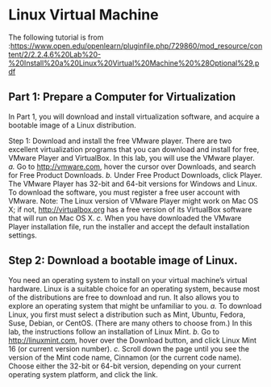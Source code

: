 # Linux Virtual Machine

The following tutorial is from :https://www.open.edu/openlearn/pluginfile.php/729860/mod_resource/content/2/2.2.4.6%20Lab%20-%20Install%20a%20Linux%20Virtual%20Machine%20%28Optional%29.pdf

## Part 1: Prepare a Computer for Virtualization
In Part 1, you will download and install virtualization software, and acquire a bootable image of a Linux
distribution.

Step 1: Download and install the free VMware player.
There are two excellent virtualization programs that you can download and install for free, VMware Player and
VirtualBox. In this lab, you will use the VMware player.
*a.* Go to http://vmware.com, hover the cursor over Downloads, and search for Free Product Downloads.
*b.* Under Free Product Downloads, click Player.
The VMware Player has 32-bit and 64-bit versions for Windows and Linux. To download the software, you
must register a free user account with VMware.
Note: The Linux version of VMware Player might work on Mac OS X; if not, http://virtualbox.org has a free
version of its VirtualBox software that will run on Mac OS X.
*c.* When you have downloaded the VMware Player installation file, run the installer and accept the default
installation settings.

## Step 2: Download a bootable image of Linux.
You need an operating system to install on your virtual machine’s virtual hardware. Linux is a suitable choice
for an operating system, because most of the distributions are free to download and run. It also allows you to
explore an operating system that might be unfamiliar to you.
*a.* To download Linux, you first must select a distribution such as Mint, Ubuntu, Fedora, Suse, Debian, or
CentOS. (There are many others to choose from.) In this lab, the instructions follow an installation of
Linux Mint.
*b.* Go to http://linuxmint.com, hover over the Download button, and click Linux Mint 16 (or current version
number).
*c.* Scroll down the page until you see the version of the Mint code name, Cinnamon (or the current code
name). Choose either the 32-bit or 64-bit version, depending on your current operating system platform,
and click the link.

